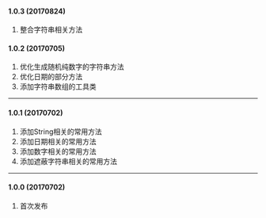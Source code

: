 #### 1.0.3 (20170824)
1. 整合字符串相关方法

#### 1.0.2 (20170705)
1. 优化生成随机纯数字的字符串方法
1. 优化日期的部分方法
1. 添加字符串数组的工具类

---
#### 1.0.1 (20170702)
1. 添加String相关的常用方法
1. 添加日期相关的常用方法
1. 添加数字相关的常用方法
1. 添加遮蔽字符串相关的常用方法

---
#### 1.0.0 (20170702)
1. 首次发布
